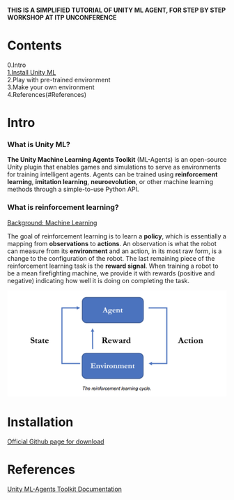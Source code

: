 **THIS IS A SIMPLIFIED TUTORIAL OF UNITY ML AGENT, FOR STEP BY STEP WORKSHOP AT ITP UNCONFERENCE**

# Contents
0.Intro<br/>
[1.Install Unity ML](#Installation) <br/>
2.Play with pre-trained environment <br/>
3.Make your own environment <br/>
4.References(#References)

# Intro
### What is Unity ML?<br/>
**The Unity Machine Learning Agents Toolkit** (ML-Agents) is an open-source
Unity plugin that enables games and simulations to serve as environments for
training intelligent agents. Agents can be trained using **reinforcement learning**,
**imitation learning**, **neuroevolution**, or other machine learning methods through a
simple-to-use Python API.<br/>
### What is reinforcement learning?<br/>
[Background: Machine Learning](https://github.com/Unity-Technologies/ml-agents/blob/master/docs/Background-Machine-Learning.md)

The goal of reinforcement learning is to learn a **policy**,
which is essentially a mapping from **observations** to **actions**. An
observation is what the robot can measure from its **environment** and an action, in its most raw form, is a change
to the configuration of the robot. The last remaining piece of the reinforcement learning task is the **reward
signal**. When training a robot to be a mean firefighting machine, we provide it
with rewards (positive and negative) indicating how well it is doing on
completing the task. 
<p align="center">
  <img src="images/rl_cycle.png" alt="The reinforcement learning cycle."/>
</p>

# Installation
[Official Github page for download](https://github.com/Unity-Technologies/ml-agents)

# References
[Unity ML-Agents Toolkit Documentation](https://github.com/Unity-Technologies/ml-agents/blob/master/docs/Readme.md)
